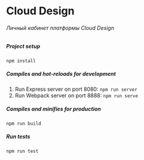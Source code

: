 # Cloud Design
###### Личный кабинет платформы Cloud Design

##### Project setup
`npm install`

##### Compiles and hot-reloads for development
1. Run Express server on port 8080: `npm run server`
2. Run Webpack server on port 8888: `npm run serve`

##### Compiles and minifies for production
`npm run build`

##### Run tests
`npm run test`
